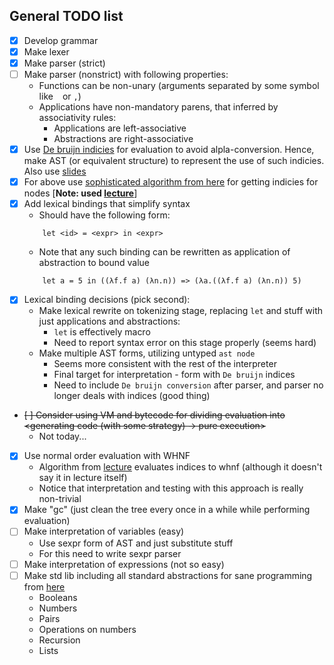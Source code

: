 ## General TODO list

- [x] Develop grammar
- [x] Make lexer
- [x] Make parser (strict)
- [ ] Make parser (nonstrict) with following properties:
    * Functions can be non-unary (arguments separated by some symbol like ` ` or `,`)
    * Applications have non-mandatory parens, that inferred by associativity rules:
        - Applications are left-associative
        - Abstractions are right-associative
- [x] Use [De bruijn indicies](https://www.researchgate.net/publication/2368794_Reviewing_the_Classical_and_the_de_Bruijn_Notation_for_-calculus_and_Pure_Type_Systems) 
for evaluation to avoid alpla-conversion. Hence, make AST (or equivalent structure) to represent the use of such indicies. 
Also use [slides](https://www.cs.vu.nl/~femke/courses/ep/slides/4x4.pdf)
- [x] For above use [sophisticated algorithm from here](https://www.researchgate.net/publication/2368794_Reviewing_the_Classical_and_the_de_Bruijn_Notation_for_-calculus_and_Pure_Type_Systems) for getting indicies for nodes
      [**Note: used [lecture](https://www.cs.cornell.edu/courses/cs4110/2018fa/lectures/lecture15.pdf)**]
- [x] Add lexical bindings that simplify syntax
    * Should have the following form:
    ```
        let <id> = <expr> in <expr>
    ```
    * Note that any such binding can be rewritten as application of abstraction to bound value
    ```
        let a = 5 in ((λf.f a) (λn.n)) => (λa.((λf.f a) (λn.n)) 5)
    ```
- [x] Lexical binding decisions (pick second):
    * Make lexical rewrite on tokenizing stage, replacing `let` and stuff with just applications and abstractions:
        - `let` is effectively macro
        - Need to report syntax error on this stage properly (seems hard)
    * Make multiple AST forms, utilizing untyped `ast node`
        - Seems more consistent with the rest of the interpreter
        - Final target for interpretation - form with `De bruijn` indices
        - Need to include `De bruijn conversion` after parser, and parser no longer deals with indices (good thing)
- ~~[ ] Consider using VM and bytecode for dividing evaluation into <generating code (with some strategy) -> pure execution>~~
    * Not today...
- [x] Use normal order evaluation with WHNF
    * Algorithm from [lecture](https://www.cs.cornell.edu/courses/cs4110/2018fa/lectures/lecture15.pdf) evaluates indices to whnf (although it doesn't say it in lecture itself)
    * Notice that interpretation and testing with this approach is really non-trivial
- [x] Make "gc" (just clean the tree every once in a while while performing evaluation)
- [ ] Make interpretation of variables (easy)
    * Use sexpr form of AST and just substitute stuff
    * For this need to write sexpr parser
- [ ] Make interpretation of expressions (not so easy)
- [ ] Make std lib including all standard abstractions for sane programming from [here](https://www.lektorium.tv/sites/lektorium.tv/files/additional_files/20110227_systems_of_typed_lambda_calculi_moskvin_lecture02.pdf)
    * Booleans
    * Numbers
    * Pairs
    * Operations on numbers
    * Recursion
    * Lists
